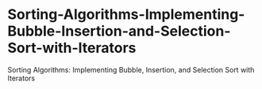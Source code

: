 # Sorting-Algorithms-Implementing-Bubble-Insertion-and-Selection-Sort-with-Iterators
Sorting Algorithms: Implementing Bubble, Insertion, and Selection Sort with Iterators
